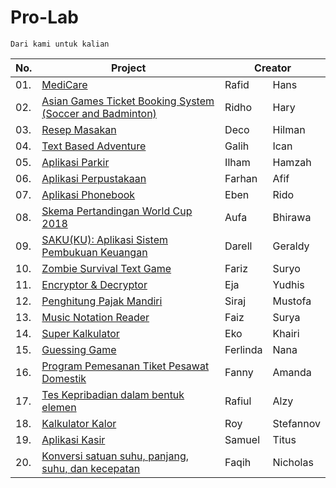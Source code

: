 # Pro-Lab

```
Dari kami untuk kalian
```
<table>
    <thead>
        <tr>
            <th rowspan="2" colspan="1">
                No.
            </th>
            <th rowspan="2" colspan="1">
                Project
            </th>
            <th rowspan="1" colspan="6">
                Creator
            </th>
        </tr>
    </thead>
    <tbody>
        <tr>
            <td>01.</td>
            <td><a href="prolab/01.c">MediCare</a></td>
            <td>Rafid</td>
            <td>Hans</td>
        </tr>
        <tr>
            <td>02.</td>
            <td><a href="prolab/02.c">Asian Games Ticket Booking System (Soccer and Badminton)</a></td>
            <td>Ridho</td>
            <td>Hary</td>
        </tr>
         <tr>
            <td>03.</td>
            <td><a href="prolab/03.c">Resep Masakan</a></td>
            <td>Deco</td>
            <td>Hilman</td>
        </tr>
        <tr>
            <td>04.</td>
            <td><a href="prolab/04.c">Text Based Adventure</td>
            <td>Galih</td>
            <td>Ican</td>
        </tr>
         <tr>
            <td>05.</td>
            <td><a href="prolab/05.c">Aplikasi Parkir</td>
            <td>Ilham</td>
            <td>Hamzah</td>
        </tr>
        <tr>
            <td>06.</td>
            <td><a href="prolab/06.c">Aplikasi Perpustakaan</td>
            <td>Farhan</td>
            <td>Afif</td>
        </tr>
        <tr>
            <td>07.</td>
            <td><a href="prolab/07.c">Aplikasi Phonebook</td>
            <td>Eben</td>
            <td>Rido</td>
        </tr>
        <tr>
            <td>08.</td>
            <td><a href="prolab/08.c">Skema Pertandingan World Cup 2018</td>
            <td>Aufa</td>
            <td>Bhirawa</td>
        </tr>
         <tr>
            <td>09.</td>
            <td><a href="prolab/09.c">SAKU(KU): Aplikasi Sistem Pembukuan Keuangan</td>
            <td>Darell</td>
            <td>Geraldy</td>
        </tr>
        <tr>
            <td>10.</td>
            <td><a href="prolab/10.c">Zombie Survival Text Game</td>
            <td>Fariz</td>
            <td>Suryo</td>
        </tr>
         <tr>
            <td>11.</td>
            <td><a href="prolab/11.c">Encryptor & Decryptor</td>
            <td>Eja</td>
            <td>Yudhis</td>
        </tr>
         <tr>
            <td>12.</td>
            <td><a href="prolab/12.c">Penghitung Pajak Mandiri</td>
            <td>Siraj</td>
            <td>Mustofa</td>
        </tr>
        <tr>
            <td>13.</td>
            <td><a href="prolab/13.c">Music Notation Reader</td>
            <td>Faiz</td>
            <td>Surya</td>
        </tr>
         <tr>
            <td>14.</td>
            <td><a href="prolab/14.c">Super Kalkulator</td>
            <td>Eko</td>
            <td>Khairi</td>
        </tr>
         <tr>
            <td>15.</td>
            <td><a href="prolab/15.c">Guessing Game</td>
            <td>Ferlinda</td>
            <td>Nana</td>
        </tr>
        <tr>
            <td>16.</td>
            <td><a href="prolab/16.c">Program Pemesanan Tiket Pesawat Domestik</td>
            <td>Fanny</td>
            <td>Amanda</td>
        </tr>
        <tr>
            <td>17.</td>
            <td><a href="prolab/17.c">Tes Kepribadian dalam bentuk elemen</td>
            <td>Rafiul</td>
            <td>Alzy</td>
        </tr>
        <tr>
            <td>18.</td>
            <td><a href="prolab/18.c">Kalkulator Kalor</td>
            <td>Roy</td>
            <td>Stefannov</td>
        </tr>
        <tr>
            <td>19.</td>
            <td><a href="prolab/19.c">Aplikasi Kasir</td>
            <td>Samuel</td>
            <td>Titus</td>
        </tr>
        <tr>
            <td>20.</td>
            <td><a href="prolab/20.c">Konversi satuan suhu, panjang, suhu, dan kecepatan</td>
            <td>Faqih</td>
            <td>Nicholas</td>
        </tr>
    </tbody>
</table>
